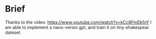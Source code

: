 # Brief

Thanks to the video: https://www.youtube.com/watch?v=kCc8FmEb1nY
I am able to implement a nano-verion gpt, and train it on tiny-shakespear dateset.

